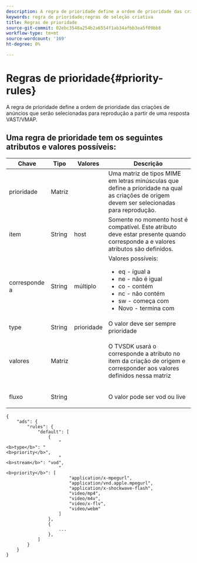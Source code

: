```yaml
---
description: A regra de prioridade define a ordem de prioridade das criações de anúncios que serão selecionadas para reprodução a partir de uma resposta VAST/VMAP.
keywords: regra de prioridade;regras de seleção criativa
title: Regras de prioridade
source-git-commit: 02ebc3548a254b2a6554f1ab34afbb3ea5f09bb8
workflow-type: tm+mt
source-wordcount: '169'
ht-degree: 0%

---
```


# Regras de prioridade{#priority-rules}

A regra de prioridade define a ordem de prioridade das criações de anúncios que serão selecionadas para reprodução a partir de uma resposta VAST/VMAP.

## Uma regra de prioridade tem os seguintes atributos e valores possíveis:

<table id="table_ljp_tgx_hz">  
 <thead> 
  <tr> 
   <th class="entry"> Chave</th> 
   <th class="entry"> Tipo</th> 
   <th class="entry"> Valores</th> 
   <th class="entry"> Descrição</th> 
  </tr> 
 </thead>
 <tbody> 
  <tr> 
   <td><span class="codeph"> prioridade</span></td> 
   <td><span class="codeph"> Matriz</span></td> 
   <td></td> 
   <td> Uma matriz de tipos MIME em letras minúsculas que define a prioridade na qual as criações de origem devem ser selecionadas para reprodução.</td> 
  </tr> 
  <tr> 
   <td><span class="codeph"> item</span></td> 
   <td><span class="codeph"> String</span></td> 
   <td><span class="codeph"> host</span></td> 
   <td>Somente no momento <span class="codeph"> host</span> é compatível. Este atributo deve estar presente quando <span class="codeph"> corresponde a</span> e <span class="codeph"> valores</span> atributos são definidos.</td> 
  </tr> 
  <tr> 
   <td><span class="codeph"> corresponde a</span></td> 
   <td><span class="codeph"> String</span></td> 
   <td><span class="codeph"> múltiplo</span></td> 
   <td>Valores possíveis:
    <ul id="ul_tnf_2hx_hz"> 
     <li><span class="codeph"> eq</span> - igual a</li> 
     <li><span class="codeph"> ne</span> - não é igual</li> 
     <li><span class="codeph"> co</span> - contém</li> 
     <li><span class="codeph"> nc</span> - não contém</li> 
     <li><span class="codeph"> sw</span> - começa com</li> 
     <li><span class="codeph"> Novo</span> - termina com</li> 
    </ul></td> 
  </tr> 
  <tr> 
   <td><span class="codeph"> type</span></td> 
   <td><span class="codeph"> String</span></td> 
   <td><span class="codeph"> prioridade</span></td> 
   <td>O valor deve ser sempre <span class="codeph"> prioridade</span></td> 
  </tr> 
  <tr> 
   <td><span class="codeph"> valores</span></td> 
   <td><span class="codeph"> Matriz</span></td> 
   <td></td> 
   <td> <p>O TVSDK usará o <span class="codeph"> corresponde a</span> atributo no <span class="codeph"> item</span> da criação de origem e corresponder aos valores definidos nessa matriz</p> </td> 
  </tr> 
  <tr> 
   <td><span class="codeph"> fluxo</span></td> 
   <td><span class="codeph"> String</span></td> 
   <td></td> 
   <td> <p>O valor pode ser <span class="codeph"> vod</span> ou <span class="codeph"> live</span></p> </td> 
  </tr> 
 </tbody> 
</table>

```
{
    "ads": {
        "rules": {
            "default": [
                {
                    "
<b>type</b>": "
<b>priority</b>",
                    "
<b>stream</b>": "vod",
                    "
<b>priority</b>": [
                        "application/x-mpegurl",
                        "application/vnd.apple.mpegurl",
                        "application/x-shockwave-flash",
                        "video/mp4",
                        "video/m4v",
                        "video/x-flv",
                        "video/webm"
                    ]
                },
                {
                    ...
                },
            ]
        }
    }
}
```

